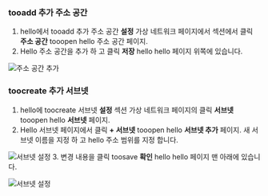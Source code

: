 ### <a name="tooadd-additional-address-space"></a>tooadd 추가 주소 공간

1. hello에서 tooadd 추가 주소 공간 **설정** 가상 네트워크 페이지에서 섹션에서 클릭 **주소 공간** tooopen hello 주소 공간 페이지.
2. Hello 주소 공간을 추가 하 고 클릭 **저장** hello hello 페이지 위쪽에 있습니다.

  ![주소 공간 추가](./media/vpn-gateway-additional-address-space-include/address_space.png)

### <a name="toocreate-additional-subnets"></a>toocreate 추가 서브넷

1. hello에 toocreate 서브넷 **설정** 섹션 가상 네트워크 페이지의 클릭 **서브넷** tooopen hello **서브넷** 페이지. 
2. Hello 서브넷 페이지에서 클릭 **+ 서브넷** tooopen hello **서브넷 추가** 페이지. 새 서브넷 이름을 지정 하 고 hello 주소 범위를 지정 합니다.

  ![서브넷 설정](./media/vpn-gateway-additional-address-space-include/add_subnet.png)
3. 변경 내용을 클릭 toosave **확인** hello hello 페이지 맨 아래에 있습니다.

  ![서브넷 설정](./media/vpn-gateway-additional-address-space-include/ok.png)